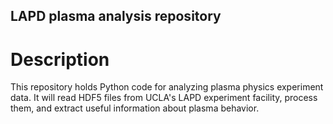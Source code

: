 ## LAPD plasma analysis repository
# Description
This repository holds Python code for analyzing plasma physics experiment data. It will read HDF5 files from UCLA's LAPD experiment facility, process them, and extract useful information about plasma behavior.

